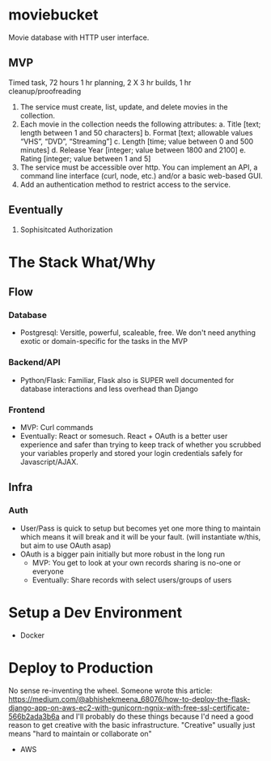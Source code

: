 # moviebucket
Movie database with HTTP user interface.

## MVP
Timed task, 72 hours
1 hr planning, 2 X 3 hr builds, 1 hr cleanup/proofreading

1. The service must create, list, update, and delete movies in the collection.
2. Each movie in the collection needs the following attributes:
a. Title [text; length between 1 and 50 characters]
b. Format [text; allowable values “VHS”, “DVD”, “Streaming”] 
c. Length [time; value between 0 and 500 minutes]
d. Release Year [integer; value between 1800 and 2100]
e. Rating [integer; value between 1 and 5]
3. The service must be accessible over http. You can implement an API, a command line interface (curl, node, etc.) and/or a basic web-based GUI.
4. Add an authentication method to restrict access to the service.

## Eventually
1. Sophisitcated Authorization

# The Stack What/Why

## Flow
### Database
- Postgresql: Versitle, powerful, scaleable, free. We don't need anything exotic or domain-specific for the tasks in the MVP
### Backend/API
- Python/Flask: Familiar, Flask also is SUPER well documented for database interactions and less overhead than Django
### Frontend
- MVP: Curl commands
- Eventually: React or somesuch. React + OAuth is a better user experience and safer than trying to keep track of whether you scrubbed your variables properly and stored your login credentials safely for Javascript/AJAX.

## Infra
### Auth
- User/Pass is quick to setup but becomes yet one more thing to maintain which means it will break and it will be your fault. (will instantiate w/this, but aim to use OAuth asap)
- OAuth is a bigger pain initially but more robust in the long run
  - MVP: You get to look at your own records sharing is no-one or everyone
  - Eventually: Share records with select users/groups of users

# Setup a Dev Environment
- Docker

# Deploy to Production
No sense re-inventing the wheel. Someone wrote this article: https://medium.com/@abhishekmeena_68076/how-to-deploy-the-flask-django-app-on-aws-ec2-with-gunicorn-ngnix-with-free-ssl-certificate-566b2ada3b6a and I'll probably do these things because I'd need a good reason to get creative with the basic infrastructure. "Creative" usually just means "hard to maintain or collaborate on"
- AWS
